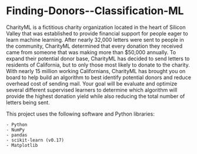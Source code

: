 # Finding-Donors--Classification-ML
CharityML is a fictitious charity organization located in the heart of Silicon Valley that was established to provide financial support for people eager to learn machine learning.
After nearly 32,000 letters were sent to people in the community, CharityML determined that every donation they received came from someone that was making more than $50,000 annually.
To expand their potential donor base, CharityML has decided to send letters to residents of California, but to only those most likely to donate to the charity. 
With nearly 15 million working Californians, CharityML has brought you on board to help build an algorithm to best identify potential donors and reduce overhead cost of sending mail. 
Your goal will be evaluate and optimize several different supervised learners to determine which algorithm will provide the highest donation yield while also reducing the total number of letters being sent. 

This project uses the following software and Python libraries:

    - Python
    - NumPy
    - pandas
    - scikit-learn (v0.17)
    - Matplotlib
